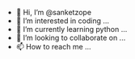 - 👋 Hi, I’m @sanketzope
- 👀 I’m interested in coding ...
- 🌱 I’m currently learning python ...
- 💞️ I’m looking to collaborate on  ...
- 📫 How to reach me  ...

<!---
sanketzope/sanketzope is a ✨ special ✨ repository because its `README.md` (this file) appears on your GitHub profile.
You can click the Preview link to take a look at your changes.
--->
